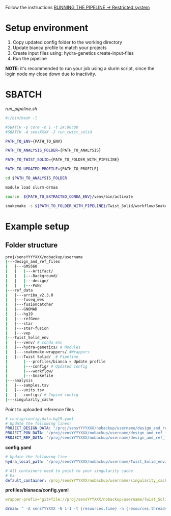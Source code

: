 Follow the instructions [RUNNING THE PIPELINE -> Restricted system](run_on_restricted_system_env.md)

# Setup environment

1. Copy updated config folder to the working directory
2. Update bianca profile to match your projects
3. Create input files using: hydra-genetics create-input-files
4. Run the pipeline

**NOTE**: it's recommended to run your job using a slurm script, since the login node my close down due to inactivity.
# SBATCH

*run_pipeline.sh*
```bash
#!/bin/bash -l

#SBATCH -p core -n 1 -t 24:00:00
#SBATCH -A sensXXXX -J run_twist_solid

PATH_TO_ENV={PATH_TO_ENV}

PATH_TO_ANALYSIS_FOLDER={PATH_TO_ANALYSIS}

PATH_TO_TWIST_SOLID={PATH_TO_FOLDER_WITH_PIPELINE}

PATH_TO_UPDATED_PROFILE={PATH_TO_PROFILE}

cd $PATH_TO_ANALYSIS_FOLDER

module load slurm-drmaa 

source  ${PATH_TO_EXTRACTED_CONDA_ENV}/venv/bin/activate

snakemake -s ${PATH_TO_FOLDER_WITH_PIPELINE}/Twist_Solid/workflow/Snakefile  --profile ${PATH_TO_UPDATED_PROFILE}/bianca

```

# Example setup

## Folder structure

```bash
proj/sensYYYYXXX/nobackup/username
|---design_and_ref_files
|   |---GMS560
|   |   |---Artifact/
|   |   |---Background/
|   |   |---design/
|   |   |---PoN/
|---ref_data
|   |---arriba_v2.3.0
|   |---fuseq_wes
|   |---fusioncatcher
|   |---GNOMAD
|   |---hg19
|   |---refGene
|   |---star
|   |---star-fusion
|   |---vep
|---Twist_Solid_env
|   |---venv/ # conda enc
|   |---hydra-genetics/ # Modules
|   |---snakemake-wrappers/ #Wrappers
|   |---Twist Solid/  # Pipeline
|       |---profiles/bianca ¤ Update profile
|       |---config/ # Updated config
|       |---workflow/
|       |---Snakefile
|---analysis
|   |---samples.tsv
|   |---units.tsv
|   |---configs/ # Copied config
|---singularity_cache
```

Point to uploaded reference files
```yaml
# config/config.data.hg19.yaml
# Update the following lines:
PROJECT_DESIGN_DATA: "/proj/sensYYYYXXX/nobackup/username/design_and_ref_files"
PROJECT_PON_DATA: "/proj/sensYYYYXXX/nobackup/username/design_and_ref_files"
PROJECT_REF_DATA: "/proj/sensYYYYXXX/nobackup/username/design_and_ref_files"
```

**config.yaml**
```yaml
# Update the following line
hydra_local_path: "/proj/sensYYYYXXX/nobackup/username/Twist_Solid_env/hydra-genetics"

# All containers need to point to your singularity cache
# Ex
default_container: /proj/sensYYYYXXX/nobackup/username/singularity_cache/hydragenetics_common_0.1.9.sif
```

**profiles/bianaca/config.yaml**
```yaml
wrapper-prefix="git+file://proj/sensYYYXXX/nobackup/username/Twist_Solid_env/snakemake-wrappers"

drmaa: " -A sensYYYXXX -N 1-1 -t {resources.time} -n {resources.threads} --mem={resources.mem_mb} --mem-per-cpu={resources.mem_per_cpu} --mem-per-cpu={resources.mem_per_cpu} --partition={resources.partition} -J {rule} -e slurm_out/{rule}_%j.err -o slurm_out/{rule}_%j.out"
```